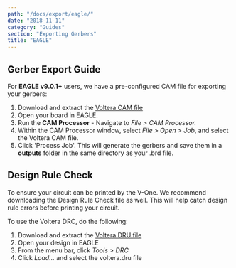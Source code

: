 ```yaml
---
path: "/docs/export/eagle/"
date: "2018-11-11"
category: "Guides"
section: "Exporting Gerbers"
title: "EAGLE"
---
```


## Gerber Export Guide

For **EAGLE v9.0.1+** users, we have a pre-configured CAM file for exporting your gerbers:

1. Download and extract the [Voltera CAM file](https://github.com/VolteraInc/circuit-design-resources/raw/master/EAGLE%20CAM/voltera-cam.zip)
1. Open your board in EAGLE.
1. Run the **CAM Processor** - Navigate to _File > CAM Processor._
1. Within the CAM Processor window, select _File > Open > Job_, and select the Voltera CAM file.
1. Click 'Process Job'. This will generate the gerbers and save them in a **outputs** folder in the same directory as your .brd file.

## Design Rule Check

To ensure your circuit can be printed by the V-One. We recommend downloading the Design Rule Check file as well. This will help catch design rule errors before printing your circuit.

To use the Voltera DRC, do the following:

1. Download and extract the [Voltera DRU file](https://github.com/VolteraInc/circuit-design-resources/raw/master/EAGLE%20DRC/voltera-dru.zip)
1. Open your design in EAGLE
1. From the menu bar, click _Tools > DRC_
1. Click _Load..._ and select the voltera.dru file
